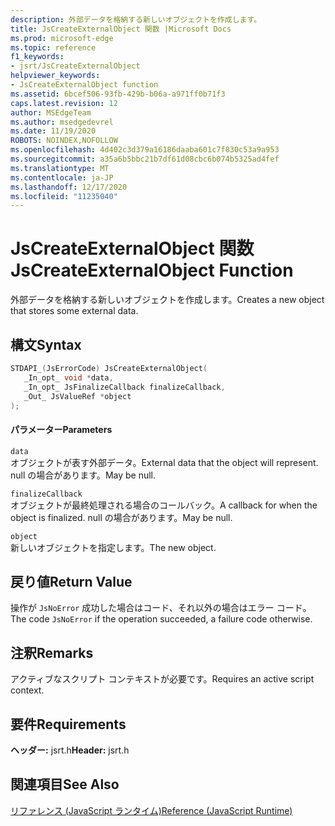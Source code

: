 ```yaml
---
description: 外部データを格納する新しいオブジェクトを作成します。
title: JsCreateExternalObject 関数 |Microsoft Docs
ms.prod: microsoft-edge
ms.topic: reference
f1_keywords:
- jsrt/JsCreateExternalObject
helpviewer_keywords:
- JsCreateExternalObject function
ms.assetid: 6bcef506-93fb-429b-b06a-a971ff0b71f3
caps.latest.revision: 12
author: MSEdgeTeam
ms.author: msedgedevrel
ms.date: 11/19/2020
ROBOTS: NOINDEX,NOFOLLOW
ms.openlocfilehash: 4d402c3d379a16186daaba601c7f830c53a9a953
ms.sourcegitcommit: a35a6b5bbc21b7df61d08cbc6b074b5325ad4fef
ms.translationtype: MT
ms.contentlocale: ja-JP
ms.lasthandoff: 12/17/2020
ms.locfileid: "11235040"
---
```

# <span data-ttu-id="ce630-103">JsCreateExternalObject 関数</span><span class="sxs-lookup"><span data-stu-id="ce630-103">JsCreateExternalObject Function</span></span>

<span data-ttu-id="ce630-104">外部データを格納する新しいオブジェクトを作成します。</span><span class="sxs-lookup"><span data-stu-id="ce630-104">Creates a new object that stores some external data.</span></span>
  
## <span data-ttu-id="ce630-105">構文</span><span class="sxs-lookup"><span data-stu-id="ce630-105">Syntax</span></span>  
  
```cpp  
STDAPI_(JsErrorCode) JsCreateExternalObject(  
   _In_opt_ void *data,  
   _In_opt_ JsFinalizeCallback finalizeCallback,  
   _Out_ JsValueRef *object  
);  
```  
  
#### <span data-ttu-id="ce630-106">パラメーター</span><span class="sxs-lookup"><span data-stu-id="ce630-106">Parameters</span></span>  
 `data`  
 <span data-ttu-id="ce630-107">オブジェクトが表す外部データ。</span><span class="sxs-lookup"><span data-stu-id="ce630-107">External data that the object will represent.</span></span> <span data-ttu-id="ce630-108">null の場合があります。</span><span class="sxs-lookup"><span data-stu-id="ce630-108">May be null.</span></span>  
  
 `finalizeCallback`  
 <span data-ttu-id="ce630-109">オブジェクトが最終処理される場合のコールバック。</span><span class="sxs-lookup"><span data-stu-id="ce630-109">A callback for when the object is finalized.</span></span> <span data-ttu-id="ce630-110">null の場合があります。</span><span class="sxs-lookup"><span data-stu-id="ce630-110">May be null.</span></span>  
  
 `object`  
 <span data-ttu-id="ce630-111">新しいオブジェクトを指定します。</span><span class="sxs-lookup"><span data-stu-id="ce630-111">The new object.</span></span>  
  
## <span data-ttu-id="ce630-112">戻り値</span><span class="sxs-lookup"><span data-stu-id="ce630-112">Return Value</span></span>  
 <span data-ttu-id="ce630-113">操作が `JsNoError` 成功した場合はコード、それ以外の場合はエラー コード。</span><span class="sxs-lookup"><span data-stu-id="ce630-113">The code `JsNoError` if the operation succeeded, a failure code otherwise.</span></span>  
  
## <span data-ttu-id="ce630-114">注釈</span><span class="sxs-lookup"><span data-stu-id="ce630-114">Remarks</span></span>  
 <span data-ttu-id="ce630-115">アクティブなスクリプト コンテキストが必要です。</span><span class="sxs-lookup"><span data-stu-id="ce630-115">Requires an active script context.</span></span>  
  
## <span data-ttu-id="ce630-116">要件</span><span class="sxs-lookup"><span data-stu-id="ce630-116">Requirements</span></span>  
 <span data-ttu-id="ce630-117">**ヘッダー:** jsrt.h</span><span class="sxs-lookup"><span data-stu-id="ce630-117">**Header:** jsrt.h</span></span>  
  
## <span data-ttu-id="ce630-118">関連項目</span><span class="sxs-lookup"><span data-stu-id="ce630-118">See Also</span></span>  
 [<span data-ttu-id="ce630-119">リファレンス (JavaScript ランタイム)</span><span class="sxs-lookup"><span data-stu-id="ce630-119">Reference (JavaScript Runtime)</span></span>](../chakra-hosting/reference-javascript-runtime.md)
